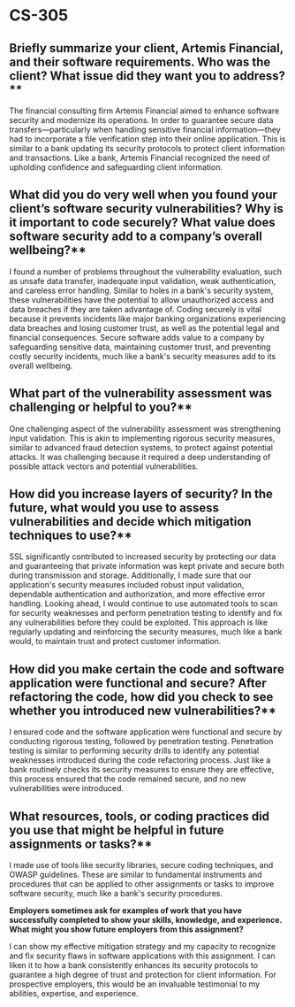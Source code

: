 # CS-305


## Briefly summarize your client, Artemis Financial, and their software requirements. Who was the client? What issue did they want you to address?**

The financial consulting firm Artemis Financial aimed to enhance software security and modernize its operations. In order to guarantee secure data transfers—particularly when handling sensitive financial information—they had to incorporate a file verification step into their online application. This is similar to a bank updating its security protocols to protect client information and transactions. Like a bank, Artemis Financial recognized the need of upholding confidence and safeguarding client information.

## What did you do very well when you found your client’s software security vulnerabilities? Why is it important to code securely? What value does software security add to a company’s overall wellbeing?**

I found a number of problems throughout the vulnerability evaluation, such as unsafe data transfer, inadequate input validation, weak authentication, and careless error handling. Similar to holes in a bank's security system, these vulnerabilities have the potential to allow unauthorized access and data breaches if they are taken advantage of. Coding securely is vital because it prevents incidents like major banking organizations experiencing data breaches and losing customer trust, as well as the potential legal and financial consequences. Secure software adds value to a company by safeguarding sensitive data, maintaining customer trust, and preventing costly security incidents, much like a bank's security measures add to its overall wellbeing.

## What part of the vulnerability assessment was challenging or helpful to you?**

One challenging aspect of the vulnerability assessment was strengthening input validation. This is akin to implementing rigorous security measures, similar to advanced fraud detection systems, to protect against potential attacks. It was challenging because it required a deep understanding of possible attack vectors and potential vulnerabilities.

## How did you increase layers of security? In the future, what would you use to assess vulnerabilities and decide which mitigation techniques to use?**

SSL significantly contributed to increased security by protecting our data and guaranteeing that private information was kept private and secure both during transmission and storage. Additionally, I made sure that our application's security measures included robust input validation, dependable authentication and authorization, and more effective error handling. Looking ahead, I would continue to use automated tools to scan for security weaknesses and perform penetration testing to identify and fix any vulnerabilities before they could be exploited. This approach is like regularly updating and reinforcing the security measures, much like a bank would, to maintain trust and protect customer information.

## How did you make certain the code and software application were functional and secure? After refactoring the code, how did you check to see whether you introduced new vulnerabilities?**

I ensured code and the software application were functional and secure by conducting rigorous testing, followed by penetration testing. Penetration testing is similar to performing security drills to identify any potential weaknesses introduced during the code refactoring process. Just like a bank routinely checks its security measures to ensure they are effective, this process ensured that the code remained secure, and no new vulnerabilities were introduced.

## What resources, tools, or coding practices did you use that might be helpful in future assignments or tasks?**

I made use of tools like security libraries, secure coding techniques, and OWASP guidelines. These are similar to fundamental instruments and procedures that can be applied to other assignments or tasks to improve software security, much like a bank's security procedures.

**Employers sometimes ask for examples of work that you have successfully completed to show your skills, knowledge, and experience. What might you show future employers from this assignment?**

I can show my effective mitigation strategy and my capacity to recognize and fix security flaws in software applications with this assignment. I can liken it to how a bank consistently enhances its security protocols to guarantee a high degree of trust and protection for client information. For prospective employers, this would be an invaluable testimonial to my abilities, expertise, and experience.

